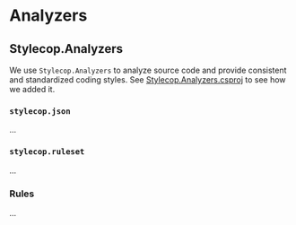 # Analyzers

## Stylecop.Analyzers

We use `Stylecop.Analyzers` to analyze source code and provide consistent and
standardized coding styles. See
[Stylecop.Analyzers.csproj](/Stylecop.Analyzers/Stylecop.Analyzers.csproj) to
see how we added it.

### `stylecop.json`

...

### `stylecop.ruleset`

...

### Rules

...
